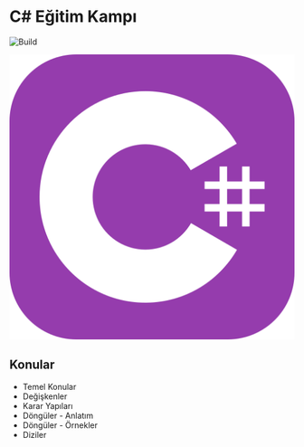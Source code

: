 # C# Eğitim Kampı

![Build](https://github.com/MonoGame/MonoGame/actions/workflows/main.yml/badge.svg?branch=develop)

![N|CSharp](https://raw.githubusercontent.com/filliperomero/filliperomero/master/icons/CS.svg)


## Konular

- Temel Konular
- Değişkenler
- Karar Yapıları
- Döngüler - Anlatım
- Döngüler - Örnekler
- Diziler
